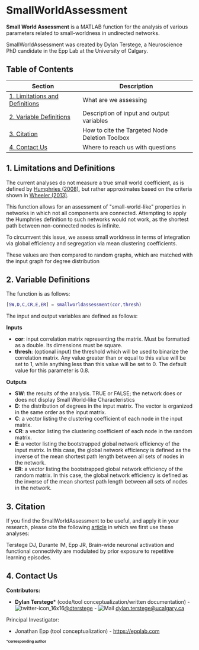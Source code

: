 # SmallWorldAssessment

**Small World Assessment** is a MATLAB function for the analysis of various parameters related to small-worldness in undirected networks.

SmallWorldAssessment was created by Dylan Terstege, a Neuroscience PhD candidate in the Epp Lab at the University of Calgary.

## Table of Contents

| Section  | Description | 
| ------------- | ------------- | 
| [1. Limitations and Definitions](#limits)   | What are we assessing  |
| [2. Variable Definitions](#vars)   | Description of input and output variables  |
| [3. Citation](#cite) | How to cite the Targeted Node Deletion Toolbox |
| [4. Contact Us](#contact)  | Where to reach us with questions  |

<a name="limits"/>

## 1. Limitations and Definitions

The current analyses do not measure a true small world coefficient, as is defined by [Humphries (2008)](https://journals.plos.org/plosone/article?id=10.1371/journal.pone.0002051), but rather approximates based on the criteria shown in [Wheeler (2013)](https://journals.plos.org/ploscompbiol/article?id=10.1371/journal.pcbi.1002853).

This function allows for an assessment of "small-world-like" properties in networks in which not all components are connected.  Attempting to apply the Humphries definition to such networks would not work, as the shortest path between non-connected nodes is infinite.

To circumvent this issue, we assess small worldness in terms of integration via global efficiency and segregation via mean clustering coefficients.

These values are then compared to random graphs, which are matched with the input graph for degree distribution

<a name="vars"/>

## 2. Variable Definitions

The function is as follows:

```Matlab
[SW,D,C,CR,E,ER] = smallworldassessment(cor,thresh)
```

The input and output variables are defined as follows:

**Inputs**

- **cor**: input correlation matrix representing the matrix.  Must be formatted as a double.  Its dimensions must be square.
- **thresh**: (optional input) the threshold which will be used to binarize the correlation matrix.  Any value greater than or equal to this value will be set to 1, while anything less than this value will be set to 0.  The default value for this parameter is 0.8.

**Outputs**

- **SW**: the results of the analysis. TRUE or FALSE; the network does or does not display Small World-like Characteristics
- **D**: the distribution of degrees in the input matrix.  The vector is organized in the same order as the input matrix.
- **C**: a vector listing the clustering coefficient of each node in the input matrix.
- **CR**: a vector listing the clustering coefficient of each node in the random matrix.
- **E**: a vector listing the bootstrapped global network efficiency of the input matrix.  In this case, the global network efficiency is defined as the inverse of the mean shortest path length between all sets of nodes in the network.
- **ER**: a vector listing the bootstrapped global network efficiency of the random matrix.  In this case, the global network efficiency is defined as the inverse of the mean shortest path length between all sets of nodes in the network.

<a name="cite"/>

## 3. Citation

If you find the SmallWorldAssessment to be useful, and apply it in your research, please cite the following [article](https://www.biorxiv.org/content/10.1101/2021.03.28.437394v1) in which we first use these analyses:

Terstege DJ, Durante IM, Epp JR, Brain-wide neuronal activation and functional connectivity are modulated by prior exposure to repetitive learning episodes.

<a name="contact"/>

## 4. Contact Us

**Contributors:**
- **Dylan Terstege*** (code/tool conceptualization/written documentation) - ![twitter-icon_16x16](https://user-images.githubusercontent.com/44174532/113163958-e3d3e400-91fd-11eb-8d79-17906d8d3f25.png)[@dterstege](https://twitter.com/dterstege) - ![Mail](https://user-images.githubusercontent.com/44174532/113164412-50e77980-91fe-11eb-9282-dd83852578ce.png)
<dylan.terstege@ucalgary.ca>


Principal Investigator:
- Jonathan Epp (tool conceptualization) - https://epplab.com

<sub><sup>***corresponding author**</sup></sub>

